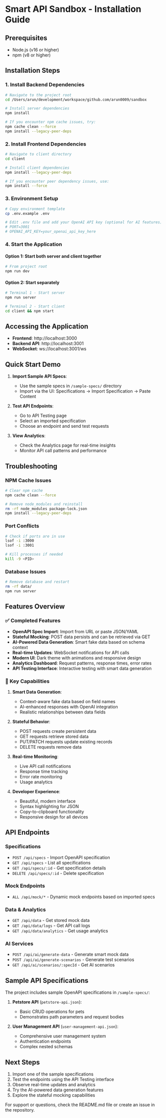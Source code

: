 # Smart API Sandbox - Installation Guide

## Prerequisites

- Node.js (v16 or higher)
- npm (v8 or higher)

## Installation Steps

### 1. Install Backend Dependencies

```bash
# Navigate to the project root
cd /Users/arun/development/workspace/github.com/arun0009/sandbox

# Install server dependencies
npm install

# If you encounter npm cache issues, try:
npm cache clean --force
npm install --legacy-peer-deps
```

### 2. Install Frontend Dependencies

```bash
# Navigate to client directory
cd client

# Install client dependencies
npm install --legacy-peer-deps

# If you encounter peer dependency issues, use:
npm install --force
```

### 3. Environment Setup

```bash
# Copy environment template
cp .env.example .env

# Edit .env file and add your OpenAI API key (optional for AI features)
# PORT=3001
# OPENAI_API_KEY=your_openai_api_key_here
```

### 4. Start the Application

#### Option 1: Start both server and client together
```bash
# From project root
npm run dev
```

#### Option 2: Start separately
```bash
# Terminal 1 - Start server
npm run server

# Terminal 2 - Start client
cd client && npm start
```

## Accessing the Application

- **Frontend**: http://localhost:3000
- **Backend API**: http://localhost:3001
- **WebSocket**: ws://localhost:3001/ws

## Quick Start Demo

1. **Import Sample API Specs**:
   - Use the sample specs in `/sample-specs/` directory
   - Import via the UI: Specifications → Import Specification → Paste Content

2. **Test API Endpoints**:
   - Go to API Testing page
   - Select an imported specification
   - Choose an endpoint and send test requests

3. **View Analytics**:
   - Check the Analytics page for real-time insights
   - Monitor API call patterns and performance

## Troubleshooting

### NPM Cache Issues
```bash
# Clear npm cache
npm cache clean --force

# Remove node_modules and reinstall
rm -rf node_modules package-lock.json
npm install --legacy-peer-deps
```

### Port Conflicts
```bash
# Check if ports are in use
lsof -i :3000
lsof -i :3001

# Kill processes if needed
kill -9 <PID>
```

### Database Issues
```bash
# Remove database and restart
rm -rf data/
npm run server
```

## Features Overview

### ✅ Completed Features

- **OpenAPI Spec Import**: Import from URL or paste JSON/YAML
- **Stateful Mocking**: POST data persists and can be retrieved via GET
- **AI-Powered Data Generation**: Smart fake data based on schema context
- **Real-time Updates**: WebSocket notifications for API calls
- **Modern UI**: Dark theme with animations and responsive design
- **Analytics Dashboard**: Request patterns, response times, error rates
- **API Testing Interface**: Interactive testing with smart data generation

### 🎯 Key Capabilities

1. **Smart Data Generation**:
   - Context-aware fake data based on field names
   - AI-enhanced responses with OpenAI integration
   - Realistic relationships between data fields

2. **Stateful Behavior**:
   - POST requests create persistent data
   - GET requests retrieve stored data
   - PUT/PATCH requests update existing records
   - DELETE requests remove data

3. **Real-time Monitoring**:
   - Live API call notifications
   - Response time tracking
   - Error rate monitoring
   - Usage analytics

4. **Developer Experience**:
   - Beautiful, modern interface
   - Syntax highlighting for JSON
   - Copy-to-clipboard functionality
   - Responsive design for all devices

## API Endpoints

### Specifications
- `POST /api/specs` - Import OpenAPI specification
- `GET /api/specs` - List all specifications
- `GET /api/specs/:id` - Get specification details
- `DELETE /api/specs/:id` - Delete specification

### Mock Endpoints
- `ALL /api/mock/*` - Dynamic mock endpoints based on imported specs

### Data & Analytics
- `GET /api/data` - Get stored mock data
- `GET /api/data/logs` - Get API call logs
- `GET /api/data/analytics` - Get usage analytics

### AI Services
- `POST /api/ai/generate-data` - Generate smart mock data
- `POST /api/ai/generate-scenarios` - Generate test scenarios
- `GET /api/ai/scenarios/:specId` - Get AI scenarios

## Sample API Specifications

The project includes sample OpenAPI specifications in `/sample-specs/`:

1. **Petstore API** (`petstore-api.json`):
   - Basic CRUD operations for pets
   - Demonstrates path parameters and request bodies

2. **User Management API** (`user-management-api.json`):
   - Comprehensive user management system
   - Authentication endpoints
   - Complex nested schemas

## Next Steps

1. Import one of the sample specifications
2. Test the endpoints using the API Testing interface
3. Observe real-time updates and analytics
4. Try the AI-powered data generation features
5. Explore the stateful mocking capabilities

For support or questions, check the README.md file or create an issue in the repository.
